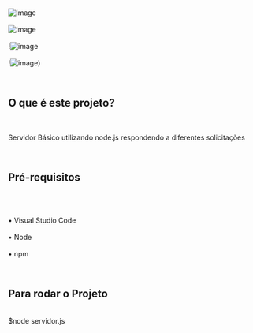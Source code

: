 <br>![image](https://github.com/user-attachments/assets/d510c573-cd77-4e35-abec-9e4f2c62423e)</br>
<br>![image](https://github.com/user-attachments/assets/dc2f11d3-715e-44ac-b373-8081483eaf8c)</br>
<br>!![image](https://github.com/user-attachments/assets/c419e1a8-9851-4215-9801-f8515c85dc01)</br>
<br>!![image](https://github.com/user-attachments/assets/7aefd334-0bb2-4226-ba1c-14148c30c103))</br>


<br><h2>O que é este projeto?</h2></br>

Servidor Básico utilizando node.js respondendo a diferentes solicitações

<br><h2>Pré-requisitos</h2><br>

<br>•	Visual Studio Code<br>
<br>•	Node<br>
<br>•	npm<br>

<br><h2>Para rodar o Projeto</h2></br>
$node servidor.js 
